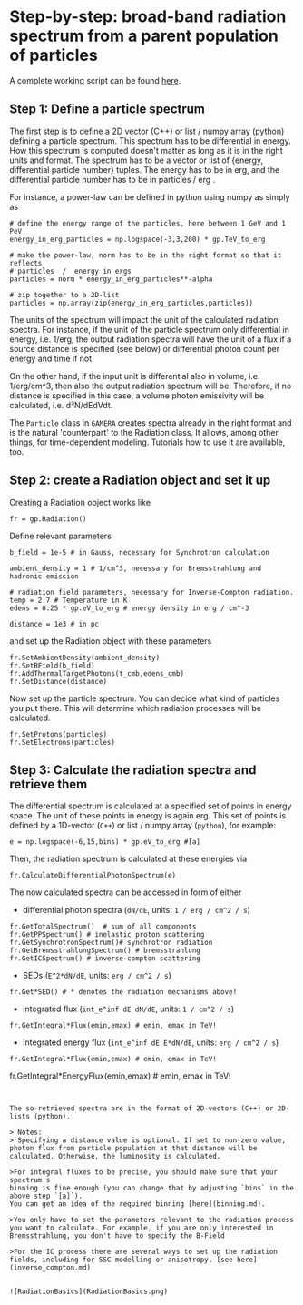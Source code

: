 Step-by-step: broad-band radiation spectrum from a parent population of particles
=================================================================================

A complete working script can be found [here](RadiationBasics.py). 



Step 1: Define a particle spectrum
----------------------------------

The first step is to define a 2D vector (C++) or list / numpy array (python) 
defining a particle spectrum. This spectrum has to be differential in energy. 
How this spectrum is computed doesn't matter as long as it is in the right 
units and format. The spectrum has to be a vector or list of {energy, differential 
particle number} tuples. The energy has to be in erg, and the differential particle 
number has to be in particles / erg . 

For instance, a power-law can be defined in python using numpy as simply as
```
# define the energy range of the particles, here between 1 GeV and 1 PeV
energy_in_erg_particles = np.logspace(-3,3,200) * gp.TeV_to_erg

# make the power-law, norm has to be in the right format so that it reflects
# particles  /  energy in ergs
particles = norm * energy_in_erg_particles**-alpha

# zip together to a 2D-list
particles = np.array(zip(energy_in_erg_particles,particles))
```
The units of the spectrum will impact the unit of the calculated radiation spectra. 
For instance, if the unit of the particle spectrum only differential in energy, 
i.e. 1/erg, the output radiation spectra will have the unit of a flux if a 
source distance is specified (see below) or differential photon count per energy and time if not. 

On the other hand, if the input unit is differential also in volume, i.e. 1/erg/cm^3, 
then also the output radiation spectrum will be. Therefore, if no distance is 
specified in this case, a volume photon emissivity will be calculated, i.e. d³N/dEdVdt. 

The `Particle` class in `GAMERA` creates spectra already in the right format and 
is the natural 'counterpart' to the Radiation class. It allows, among other things, 
for time-dependent modeling. Tutorials how to use it are available, too.



Step 2: create a Radiation object and set it up
-----------------------------------------------

Creating a Radiation object works like
```
fr = gp.Radiation()
```

Define relevant parameters
```
b_field = 1e-5 # in Gauss, necessary for Synchrotron calculation

ambient_density = 1 # 1/cm^3, necessary for Bremsstrahlung and hadronic emission

# radiation field parameters, necessary for Inverse-Compton radiation. 
temp = 2.7 # Temperature in K
edens = 0.25 * gp.eV_to_erg # energy density in erg / cm^-3

distance = 1e3 # in pc

```

and set up the Radiation object with these parameters

```
fr.SetAmbientDensity(ambient_density)
fr.SetBField(b_field)
fr.AddThermalTargetPhotons(t_cmb,edens_cmb)
fr.SetDistance(distance)
```

Now set up the particle spectrum. You can decide what kind of particles 
you put there. This will determine which radiation processes will be calculated.

```
fr.SetProtons(particles) 
fr.SetElectrons(particles) 
```

Step 3: Calculate the radiation spectra and retrieve them
---------------------------------------------------------

The differential spectrum is calculated at a specified set of points in energy 
space. The unit of these points in energy is again erg. This set of points is 
defined by a 1D-vector (`C++`) or list / numpy array (`python`), for example:
```
e = np.logspace(-6,15,bins) * gp.eV_to_erg #[a]
```
Then, the radiation spectrum is calculated at these energies via 
```
fr.CalculateDifferentialPhotonSpectrum(e)
```

The now calculated spectra can be accessed in form of either
- differential photon spectra (`dN/dE`, units: `1 / erg / cm^2 / s`)
```
fr.GetTotalSpectrum()  # sum of all components
fr.GetPPSpectrum() # inelastic proton scattering
fr.GetSynchrotronSpectrum()# synchrotron radiation
fr.GetBremsstrahlungSpectrum() # bremsstrahlung
fr.GetICSpectrum() # inverse-compton scattering
```
   
- SEDs (`E^2*dN/dE`, units: `erg / cm^2 / s`) 
```
fr.Get*SED() # * denotes the radiation mechanisms above!
```
- integrated flux (`int_e^inf dE dN/dE`, units: `1 / cm^2 / s`)
```
fr.GetIntegral*Flux(emin,emax) # emin, emax in TeV!
```
- integrated energy flux (`int_e^inf dE E*dN/dE`, units: `erg / cm^2 / s`)
```
fr.GetIntegral*Flux(emin,emax) # emin, emax in TeV!
```
fr.GetIntegral*EnergyFlux(emin,emax) # emin, emax in TeV!
```


The so-retrieved spectra are in the format of 2D-vectors (C++) or 2D-lists (python). 
 
> Notes:
> Specifying a distance value is optional. If set to non-zero value, photon flux from particle population at that distance will be calculated. Otherwise, the luminosity is calculated. 

>For integral fluxes to be precise, you should make sure that your spectrum's 
binning is fine enough (you can change that by adjusting `bins` in the above step `[a]`). 
You can get an idea of the required binning [here](binning.md). 

>You only have to set the parameters relevant to the radiation process you want to calculate. For example, if you are only interested in Bremsstrahlung, you don't have to specify the B-Field

>For the IC process there are several ways to set up the radiation fields, including for SSC modelling or anisotropy, [see here](inverse_compton.md)


![RadiationBasics](RadiationBasics.png) 

